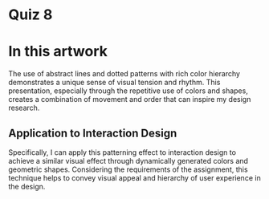 # Quiz 8

# In this artwork

The use of abstract lines and dotted patterns with rich color hierarchy demonstrates a unique sense of visual tension and rhythm. This presentation, especially through the repetitive use of colors and shapes, creates a combination of movement and order that can inspire my design research.

## Application to Interaction Design

Specifically, I can apply this patterning effect to interaction design to achieve a similar visual effect through dynamically generated colors and geometric shapes. Considering the requirements of the assignment, this technique helps to convey visual appeal and hierarchy of user experience in the design.

